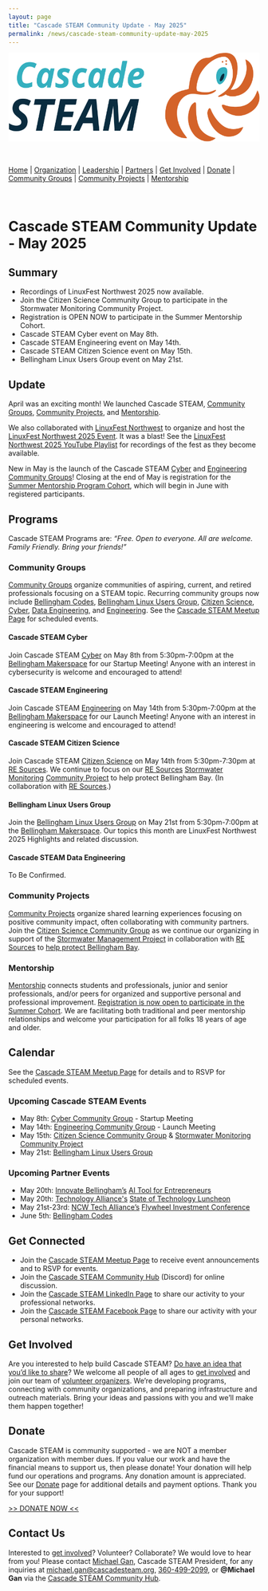 ```yaml
---
layout: page
title: "Cascade STEAM Community Update - May 2025"
permalink: /news/cascade-steam-community-update-may-2025
---
```

<style>
  .header {
	display: none;
  }
  .footer {
	display: none;
  }
</style>

<p align="center"><img src="/assets/images/Cascade_STEAM_horizontal_logo_primary.svg" width="600" height="178" /></p>

<br>

[Home](/) | [Organization](/organization) | [Leadership](/leadership) | [Partners](/partners) | [Get Involved](/get-involved) | [Donate](/donate) | [Community Groups](/community-groups) | [Community Projects](/community-projects) | [Mentorship](/mentorship)

<br>

# Cascade STEAM Community Update - May 2025

## Summary

* Recordings of LinuxFest Northwest 2025 now available.
* Join the Citizen Science Community Group to participate in the Stormwater Monitoring Community Project.  
* Registration is OPEN NOW to participate in the Summer Mentorship Cohort.
* Cascade STEAM Cyber event on May 8th.
* Cascade STEAM Engineering event on May 14th.
* Cascade STEAM Citizen Science event on May 15th.  
* Bellingham Linux Users Group event on May 21st.

## Update

April was an exciting month! We launched Cascade STEAM, [Community Groups](/community-groups), [Community Projects](/community-projects), and [Mentorship](/mentorship).

We also collaborated with [LinuxFest Northwest](https://lfnw.org) to organize and host the [LinuxFest Northwest 2025 Event](https://lfnw.org/schedule/). It was a blast! See the [LinuxFest Northwest 2025 YouTube Playlist](https://www.youtube.com/playlist?list=PLjDc7gDlIASRAcG0cxWYOnNGwFnykUMNZ) for recordings of the fest as they become available.

New in May is the launch of the Cascade STEAM [Cyber](/cyber) and [Engineering](/engineering) [Community Groups](/engineering)! Closing at the end of May is registration for the [Summer Mentorship Program Cohort](/mentorship), which will begin in June with registered participants.

## Programs

Cascade STEAM Programs are: *“Free. Open to everyone. All are welcome. Family Friendly. Bring your friends\!”*

### Community Groups

[Community Groups](https://cascadesteam.org/community-groups) organize communities of aspiring, current, and retired professionals focusing on a STEAM topic. Recurring community groups now include [Bellingham Codes](https://bellingham.codes), [Bellingham Linux Users Group](https://blug.org), [Citizen Science](/citizen-science), [Cyber](/cyber), [Data Engineering](/data-engineering), and [Engineering](/engineering). See the [Cascade STEAM Meetup Page](https://meetup.com/cascadesteam) for scheduled events.

#### Cascade STEAM Cyber

Join Cascade STEAM [Cyber](/cyber) on May 8th from 5:30pm-7:00pm at the [Bellingham Makerspace](https://bellinghammakerspace.org) for our Startup Meeting! Anyone with an interest in cybersecurity is welcome and encouraged to attend\!

#### Cascade STEAM Engineering

Join Cascade STEAM [Engineering](/engineering) on May 14th from 5:30pm-7:00pm at the [Bellingham Makerspace](https://bellinghammakerspace.org) for our Launch Meeting! Anyone with an interest in engineering is welcome and encouraged to attend\!

#### Cascade STEAM Citizen Science

Join Cascade STEAM [Citizen Science](/citizen-science) on May 14th from 5:30pm-7:30pm at [RE Sources](https://re-sources.org). We continue to focus on our [RE Sources](https://re-sources.org) [Stormwater Monitoring](https://www.re-sources.org/2024/06/three-years-of-bellingham-stormwater-monitoring-reveals-pollution-hotspots-including-taylor-dock/) [Community Project](https://cascadesteam.org/community-projects) to help protect Bellingham Bay. (In collaboration with [RE Sources](https://re-sources.org).)

#### Bellingham Linux Users Group

Join the [Bellingham Linux Users Group](/blug) on May 21st from 5:30pm-7:00pm at the [Bellingham Makerspace](https://bellinghammakerspace.org). Our topics this month are LinuxFest Northwest 2025 Highlights and related discussion.

#### Cascade STEAM Data Engineering

To Be Confirmed.

### Community Projects

[Community Projects](https://cascadesteam.org/community-projects) organize shared learning experiences focusing on positive community impact, often collaborating with community partners. Join the [Citizen Science Community Group](/citizen-science) as we continue our organizing in support of the [Stormwater Management Project](/community-projects) in collaboration with [RE Sources](https://re-sources.org) to [help protect Bellingham Bay](https://www.re-sources.org/2024/06/three-years-of-bellingham-stormwater-monitoring-reveals-pollution-hotspots-including-taylor-dock/).

### Mentorship

[Mentorship](/mentorship) connects students and professionals, junior and senior professionals, and/or peers for organized and supportive personal and professional improvement. [Registration is now open to participate in the Summer Cohort](http://mentorship-registration.cascadesteam.org). We are facilitating both traditional and peer mentorship relationships and welcome your participation for all folks 18 years of age and older.

## Calendar

See the [Cascade STEAM Meetup Page](https://meetup.com/cascadesteam) for details and to RSVP for scheduled events.

### Upcoming Cascade STEAM Events

* May 8th: [Cyber Community Group](/cyber) \- Startup Meeting
* May 14th: [Engineering Community Group](/engineering) \- Launch Meeting
* May 15th: [Citizen Science Community Group](/citizen-science) & [Stormwater Monitoring Community Project](/community-projects)
* May 21st: [Bellingham Linux Users Group](https://blug.org)

### Upcoming Partner Events

* May 20th: [Innovate Bellingham’s](https://innovatebellingham.org) [AI Tool for Entrepreneurs](https://lu.ma/ts28u5ca)
* May 20th: [Technology Alliance's](https://www.technology-alliance.com) [State of Technology Luncheon](https://www.technology-alliance.com/2025-luncheon)  
* May 21st-23rd: [NCW Tech Alliance’s](https://ncwtech.org) [Flywheel Investment Conference](https://www.flywheelconference.com/)
* June 5th: [Bellingham Codes](https://meetup.com/bellinghamcodes)  

## Get Connected

- Join the [Cascade STEAM Meetup Page](https://meetup.com/cascadesteam) to receive event announcements and to RSVP for events.
- Join the [Cascade STEAM Community Hub](http://hub.cascadesteam.org) (Discord) for online discussion.
- Join the [Cascade STEAM LinkedIn Page](https://linkedin.com/company/cascadesteam) to share our activity to your professional networks.
- Join the [Cascade STEAM Facebook Page](https://facebook.com/cascadesteam) to share our activity with your personal networks.

## Get Involved

Are you interested to help build Cascade STEAM? [Do have an idea that you’d like to share](http://community-survey.cascadesteam.org)? We welcome all people of all ages to [get involved](/get-involved) and join our team of [volunteer organizers](/leadership). We’re developing programs, connecting with community organizations, and preparing infrastructure and outreach materials. Bring your ideas and passions with you and we’ll make them happen together\!

## Donate

Cascade STEAM is community supported - we are NOT a member organization with member dues. If you value our work and have the financial means to support us, then please donate\! Your donation will help fund our operations and programs. Any donation amount is appreciated. See our [Donate](/donate) page for additional details and payment options. Thank you for your support!<br>

[>> DONATE NOW <<](https://www.paypal.com/donate/?hosted_button_id=CLBXLN2E2ZU7C)

## Contact Us

Interested to [get involved](/get-involved)? Volunteer? Collaborate? We would love to hear from you! Please contact [Michael Gan](https://www.linkedin.com/in/michaelbgan), Cascade STEAM President, for any inquiries at [michael.gan@cascadesteam.org](mailto:michael.gan@cascadesteam.org), [360-499-2099](tel:3604992099), or **@Michael Gan** via the [Cascade STEAM Community Hub](http://hub.cascadesteam.org).
